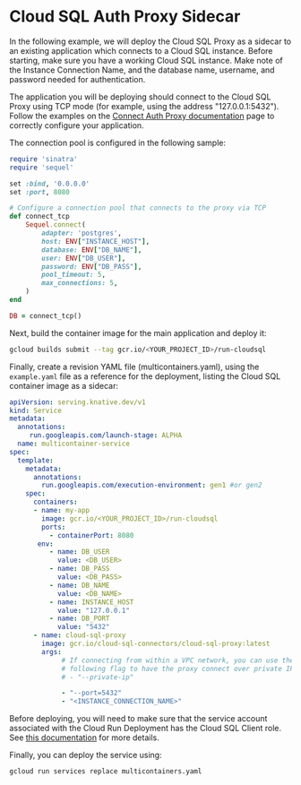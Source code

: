 # Cloud SQL Auth Proxy Sidecar

In the following example, we will deploy the Cloud SQL Proxy as a sidecar to an
existing application which connects to a Cloud SQL instance.
Before starting, make sure you have a working Cloud SQL instance. Make note of the
Instance Connection Name, and the database name, username, and password needed for
authentication.

The application you will be deploying should connect to the Cloud SQL Proxy using
TCP mode (for example, using the address "127.0.0.1:5432"). Follow the examples
on the [Connect Auth Proxy documentation](https://cloud.google.com/sql/docs/postgres/connect-auth-proxy#expandable-1)
page to correctly configure your application.

The connection pool is configured in the following sample:

```ruby
require 'sinatra'
require 'sequel'

set :bind, '0.0.0.0'
set :port, 8080

# Configure a connection pool that connects to the proxy via TCP
def connect_tcp
    Sequel.connect(
        adapter: 'postgres',
        host: ENV["INSTANCE_HOST"],
        database: ENV["DB_NAME"],
        user: ENV["DB_USER"],
        password: ENV["DB_PASS"],
        pool_timeout: 5,
        max_connections: 5,
    )
end

DB = connect_tcp()
```

Next, build the container image for the main application and deploy it:

```bash
gcloud builds submit --tag gcr.io/<YOUR_PROJECT_ID>/run-cloudsql
```

Finally, create a revision YAML file (multicontainers.yaml), using the `example.yaml`
file as a reference for the deployment, listing the Cloud SQL container image as
a sidecar:

```yaml
apiVersion: serving.knative.dev/v1
kind: Service
metadata:
  annotations:
     run.googleapis.com/launch-stage: ALPHA
  name: multicontainer-service
spec:
  template:
    metadata:
      annotations:
        run.googleapis.com/execution-environment: gen1 #or gen2
    spec:
      containers:
      - name: my-app
        image: gcr.io/<YOUR_PROJECT_ID>/run-cloudsql
        ports:
          - containerPort: 8080
       env:
          - name: DB_USER
            value: <DB_USER>
          - name: DB_PASS
            value: <DB_PASS>
          - name: DB_NAME
            value: <DB_NAME>
          - name: INSTANCE_HOST
            value: "127.0.0.1"
          - name: DB_PORT
            value: "5432"
      - name: cloud-sql-proxy
        image: gcr.io/cloud-sql-connectors/cloud-sql-proxy:latest
        args:
             # If connecting from within a VPC network, you can use the
             # following flag to have the proxy connect over private IP
             # - "--private-ip"

             - "--port=5432"
             - "<INSTANCE_CONNECTION_NAME>"

```

Before deploying, you will need to make sure that the service account associated
with the Cloud Run Deployment has the Cloud SQL Client role.
See [this documentation](https://cloud.google.com/sql/docs/postgres/roles-and-permissions)
for more details.

Finally, you can deploy the service using:

```bash
gcloud run services replace multicontainers.yaml
```
